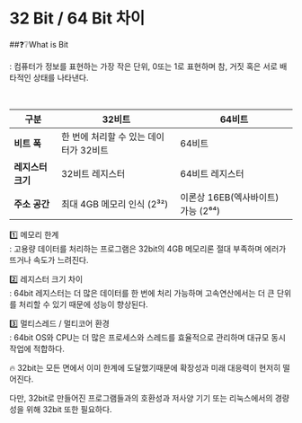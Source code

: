 # 32 Bit / 64 Bit 차이
##❓❔What is Bit

: 컴퓨터가 정보를 표현하는 가장 작은 단위, 0또는 1로 표현하며 참, 거짓 혹은 서로 배타적인 상태를 나타낸다.

<br>



| 구분          | 32비트                    | 64비트                     |
| ----------- | ----------------------- | ------------------------ |
| **비트 폭**    | 한 번에 처리할 수 있는 데이터가 32비트 | 64비트                     |
| **레지스터 크기** | 32비트 레지스터               | 64비트 레지스터                |
| **주소 공간**   | 최대 4GB 메모리 인식 (2³²)     | 이론상 16EB(엑사바이트) 가능 (2⁶⁴) |


1️⃣ 메모리 한계 <br>
: 고용량 데이터를 처리하는 프로그램은 32bit의 4GB 메모리론 절대 부족하며 에러가 뜨거나 속도가 느려진다.
<br>

2️⃣ 레지스터 크기 차이<br>
: 64bit 레지스터는 더 많은 데이터를 한 번에 처리 가능하며 고속연산에서는 더 큰 단위를 처리할 수 있기 때문에 성능이 향상된다.

3️⃣ 멀티스레드 / 멀티코어 환경<br>
: 64bit OS와 CPU는 더 많은 프로세스와 스레드를 효율적으로 관리하며 대규모 동시 작업에 적합하다.

🔥 32bit는 모든 면에서 이미 한계에 도달했기때문에 확장성과 미래 대응력이 현저히 떨어진다.

다만, 32bit로 만들어진 프로그램들과의 호환성과 저사양 기기 또는 리눅스에서의 경량성을 위해 32bit 또한 필요하다.